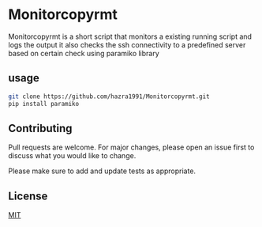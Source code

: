 # Monitorcopyrmt
Monitorcopyrmt is a short script that monitors a existing running script and logs the output 
it also checks the ssh connectivity to a predefined server based on certain check using paramiko library

## usage

```bash
git clone https://github.com/hazra1991/Monitorcopyrmt.git
pip install paramiko

```

## Contributing
Pull requests are welcome. For major changes, please open an issue first to discuss what you would like to change.

Please make sure to add and update tests as appropriate.

## License
[MIT](https://choosealicense.com/licenses/mit/)
